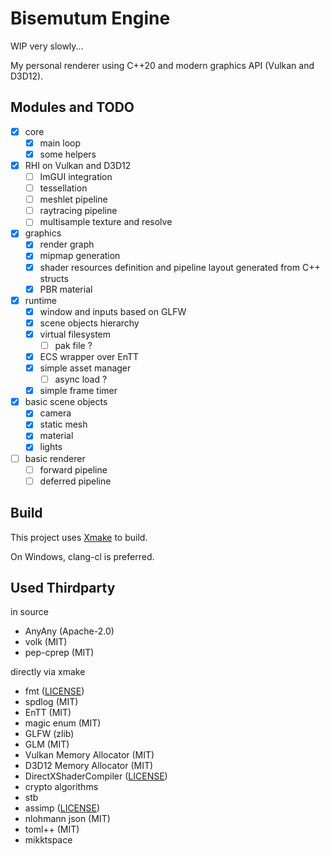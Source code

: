 # Bisemutum Engine

WIP very slowly...

My personal renderer using C++20 and modern graphics API (Vulkan and D3D12).

## Modules and TODO

* [x] core
  * [x] main loop
  * [x] some helpers
* [x] RHI on Vulkan and D3D12
  * [ ] ImGUI integration
  * [ ] tessellation
  * [ ] meshlet pipeline
  * [ ] raytracing pipeline
  * [ ] multisample texture and resolve
* [x] graphics
  * [x] render graph
  * [x] mipmap generation
  * [x] shader resources definition and pipeline layout generated from C++ structs
  * [x] PBR material
* [x] runtime
  * [x] window and inputs based on GLFW
  * [x] scene objects hierarchy
  * [x] virtual filesystem
    * [ ] pak file ?
  * [x] ECS wrapper over EnTT
  * [x] simple asset manager
    * [ ] async load ?
  * [x] simple frame timer
* [x] basic scene objects
  * [x] camera
  * [x] static mesh
  * [x] material
  * [x] lights
* [ ] basic renderer
  * [ ] forward pipeline
  * [ ] deferred pipeline

## Build

This project uses [Xmake](https://xmake.io/) to build.

On Windows, clang-cl is preferred.

## Used Thirdparty

in source

* AnyAny (Apache-2.0)
* volk (MIT)
* pep-cprep (MIT)

directly via xmake

* fmt ([LICENSE](https://github.com/fmtlib/fmt/blob/master/LICENSE))
* spdlog (MIT)
* EnTT (MIT)
* magic enum (MIT)
* GLFW (zlib)
* GLM (MIT)
* Vulkan Memory Allocator (MIT)
* D3D12 Memory Allocator (MIT)
* DirectXShaderCompiler ([LICENSE](https://github.com/microsoft/DirectXShaderCompiler/blob/main/LICENSE.TXT))
* crypto algorithms
* stb
* assimp ([LICENSE](https://github.com/assimp/assimp/blob/master/LICENSE))
* nlohmann json (MIT)
* toml++ (MIT)
* mikktspace
